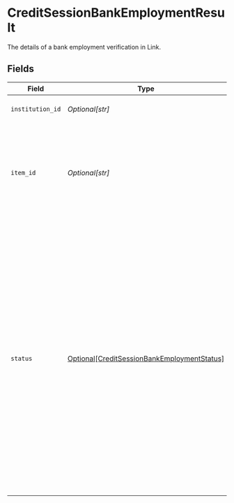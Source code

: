 # CreditSessionBankEmploymentResult

The details of a bank employment verification in Link.


## Fields

| Field                                                                                                                                                                                                                                                                                                                                                                                                                                                                                                 | Type                                                                                                                                                                                                                                                                                                                                                                                                                                                                                                  | Required                                                                                                                                                                                                                                                                                                                                                                                                                                                                                              | Description                                                                                                                                                                                                                                                                                                                                                                                                                                                                                           |
| ----------------------------------------------------------------------------------------------------------------------------------------------------------------------------------------------------------------------------------------------------------------------------------------------------------------------------------------------------------------------------------------------------------------------------------------------------------------------------------------------------- | ----------------------------------------------------------------------------------------------------------------------------------------------------------------------------------------------------------------------------------------------------------------------------------------------------------------------------------------------------------------------------------------------------------------------------------------------------------------------------------------------------- | ----------------------------------------------------------------------------------------------------------------------------------------------------------------------------------------------------------------------------------------------------------------------------------------------------------------------------------------------------------------------------------------------------------------------------------------------------------------------------------------------------- | ----------------------------------------------------------------------------------------------------------------------------------------------------------------------------------------------------------------------------------------------------------------------------------------------------------------------------------------------------------------------------------------------------------------------------------------------------------------------------------------------------- |
| `institution_id`                                                                                                                                                                                                                                                                                                                                                                                                                                                                                      | *Optional[str]*                                                                                                                                                                                                                                                                                                                                                                                                                                                                                       | :heavy_minus_sign:                                                                                                                                                                                                                                                                                                                                                                                                                                                                                    | The Plaid Institution ID associated with the Item.                                                                                                                                                                                                                                                                                                                                                                                                                                                    |
| `item_id`                                                                                                                                                                                                                                                                                                                                                                                                                                                                                             | *Optional[str]*                                                                                                                                                                                                                                                                                                                                                                                                                                                                                       | :heavy_minus_sign:                                                                                                                                                                                                                                                                                                                                                                                                                                                                                    | The Plaid Item ID. The `item_id` is always unique; linking the same account at the same institution twice will result in two Items with different `item_id` values. Like all Plaid identifiers, the `item_id` is case-sensitive.                                                                                                                                                                                                                                                                      |
| `status`                                                                                                                                                                                                                                                                                                                                                                                                                                                                                              | [Optional[CreditSessionBankEmploymentStatus]](../../models/shared/creditsessionbankemploymentstatus.md)                                                                                                                                                                                                                                                                                                                                                                                               | :heavy_minus_sign:                                                                                                                                                                                                                                                                                                                                                                                                                                                                                    | Status of the Bank Employment Link session.<br/><br/>`APPROVED`: User has approved and verified their employment.<br/><br/>`NO_EMPLOYMENTS_FOUND`: We attempted, but were unable to find any employment in the connected account.<br/><br/>`EMPLOYER_NOT_LISTED`: The user explicitly indicated that they did not see their current or previous employer in the list of employer names found.<br/><br/>`STARTED`: The user began the bank income portion of the link flow.<br/><br/>`INTERNAL_ERROR`: The user encountered an internal error. |